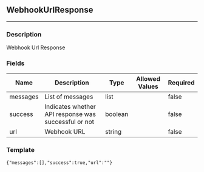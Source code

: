 ## WebhookUrlResponse
---
### Description
Webhook Url Response
### Fields
| Name | Description | Type | Allowed Values | Required |
| ---- | ----------- | ---- | -------------- | -------- |
| messages | List of messages | list |  | false |
| success | Indicates whether API response was successful or not | boolean |  | false |
| url | Webhook URL | string |  | false |
### Template
```
{"messages":[],"success":true,"url":""}
```
